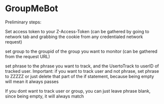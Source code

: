 # GroupMeBot

Preliminary steps: 

Set access token to your Z-Access-Token (can be gathered by going to network tab and grabbing the cookie from any credentialed network request)

set group to the groupid of the group you want to monitor (can be gathered from the request URL)

set phrase to the phrase you want to track, and the UsertoTrack to userID of tracked user. Important: if you want to track user and not phrase, set phrase to ZZZZZ or just delete that part of the if statement, because being empty will mean it always passes

If you dont want to track user or group, you can just leave phrase blank, since being empty, it will always match

